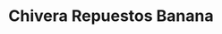 ---
title: "Chivera Repuestos Banana"
url: /caracas/chivera-repuestos-banana/
shop: piezas de automóviles
---